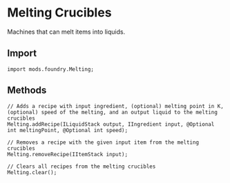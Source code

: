# Melting Crucibles

Machines that can melt items into liquids.

## Import
```zenscript
import mods.foundry.Melting;
```

## Methods
```zenscript
// Adds a recipe with input ingredient, (optional) melting point in K, (optional) speed of the melting, and an output liquid to the melting crucibles
Melting.addRecipe(ILiquidStack output, IIngredient input, @Optional int meltingPoint, @Optional int speed);

// Removes a recipe with the given input item from the melting crucibles
Melting.removeRecipe(IItemStack input);

// Clears all recipes from the melting crucibles
Melting.clear();
```
